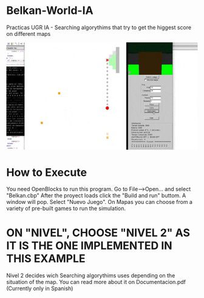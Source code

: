 # Belkan-World-IA
Practicas UGR IA - Searching algorythims that try to get the higgest score on different maps

![](Belkan.gif)

# How to Execute

You need OpenBlocks to run this program. Go to File-->Open... and select "Belkan.cbp" 
After the proyect loads click the "Build and run" buttom.
A window will pop. Select "Nuevo Juego".
On Mapas you can choose from a variety of pre-built games to run the simulation.

# ON "NIVEL", CHOOSE "NIVEL 2" AS IT IS THE ONE IMPLEMENTED IN THIS EXAMPLE

Nivel 2 decides wich Searching algorythims uses depending on the situation of the map. You can read more about it on Documentacion.pdf (Currently only in Spanish)


